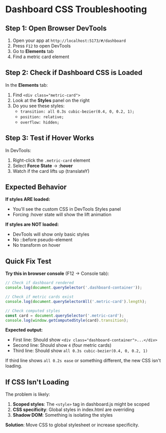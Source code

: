 # Dashboard CSS Troubleshooting

## Step 1: Open Browser DevTools

1. Open your app at `http://localhost:5173/#/dashboard`
2. Press `F12` to open DevTools
3. Go to **Elements** tab
4. Find a metric card element

## Step 2: Check if Dashboard CSS is Loaded

In the **Elements** tab:
1. Find `<div class="metric-card">`
2. Look at the **Styles** panel on the right
3. Do you see these styles:
   - `transition: all 0.3s cubic-bezier(0.4, 0, 0.2, 1);`
   - `position: relative;`
   - `overflow: hidden;`

## Step 3: Test if Hover Works

In DevTools:
1. Right-click the `.metric-card` element
2. Select **Force State** → **:hover**
3. Watch if the card lifts up (translateY)

## Expected Behavior

**If styles ARE loaded:**
- You'll see the custom CSS in DevTools Styles panel
- Forcing :hover state will show the lift animation

**If styles are NOT loaded:**
- DevTools will show only basic styles
- No ::before pseudo-element
- No transform on hover

## Quick Fix Test

**Try this in browser console** (F12 → Console tab):

```javascript
// Check if dashboard rendered
console.log(document.querySelector('.dashboard-container'));

// Check if metric cards exist
console.log(document.querySelectorAll('.metric-card').length);

// Check computed styles
const card = document.querySelector('.metric-card');
console.log(window.getComputedStyle(card).transition);
```

**Expected output:**
- First line: Should show `<div class="dashboard-container">...</div>`
- Second line: Should show `4` (four metric cards)
- Third line: Should show `all 0.3s cubic-bezier(0.4, 0, 0.2, 1)`

If third line shows `all 0.2s ease` or something different, the new CSS isn't loading.

## If CSS Isn't Loading

The problem is likely:
1. **Scoped styles**: The `<style>` tag in dashboard.js might be scoped
2. **CSS specificity**: Global styles in index.html are overriding
3. **Shadow DOM**: Something is isolating the styles

**Solution**: Move CSS to global stylesheet or increase specificity.